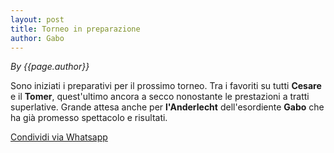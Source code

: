 ```yaml
---
layout: post
title: Torneo in preparazione
author: Gabo
---
```


*By {{page.author}}*

Sono iniziati i preparativi per il prossimo torneo. 
Tra i favoriti su tutti **Cesare** e il **Tomer**, quest'ultimo ancora a secco nonostante le prestazioni a tratti superlative.
Grande attesa anche per **l'Anderlecht** dell'esordiente **Gabo** che ha già promesso spettacolo e risultati.

<a href="whatsapp://send?text={{page.title}}" data-action="share/whatsapp/share">Condividi via Whatsapp</a>
